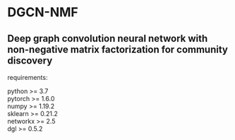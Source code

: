 # DGCN-NMF

Deep graph convolution neural network with non-negative matrix factorization for community discovery    
---   
requirements:

python >= 3.7   
pytorch >= 1.6.0    
numpy >= 1.19.2   
sklearn >= 0.21.2   
networkx >= 2.5   
dgl >= 0.5.2    
